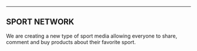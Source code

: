 ---------------------
SPORT NETWORK
---------------------

We are creating a new type of sport media allowing everyone to share, comment and buy products about their favorite sport.